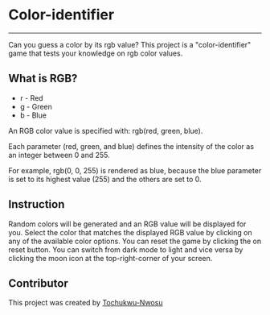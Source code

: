 # Color-identifier

---

Can you guess a color by its rgb value? This project is a "color-identifier" game that tests your knowledge on rgb color values.

## What is RGB?

- r - Red
- g - Green
- b - Blue

An RGB color value is specified with: rgb(red, green, blue).

Each parameter (red, green, and blue) defines the intensity of the color as an integer between 0 and 255.

For example, rgb(0, 0, 255) is rendered as blue, because the blue parameter is set to its highest value (255) and the others are set to 0.

## Instruction

Random colors will be generated and an RGB value will be displayed for you.
Select the color that matches the displayed RGB value by clicking on any of the available color options.
You can reset the game by clicking the on reset button.
You can switch from dark mode to light and vice versa by clicking the moon icon at the top-right-corner of your screen.

## Contributor

This project was created by [Tochukwu-Nwosu](https://github.com/Tochukwu-Nwosu)